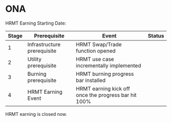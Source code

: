 # ONA

HRMT Earning Starting Date:

| Stage | Prerequisite                | Event                                                | Status |
| ----- | --------------------------- | ---------------------------------------------------- | ------ |
| 1     | Infrastructure prerequisite | HRMT Swap/Trade function opened                      |        |
| 2     | Utility prerequisite        | HRMT use case incrementally implemented              |        |
| 3     | Burning prerequisite        | HRMT burning progress bar installed                  |        |
| 4     | HRMT Earning Event          | HRMT earning kick off once the progress bar hit 100% |        |

HRMT earning is closed now.

##

